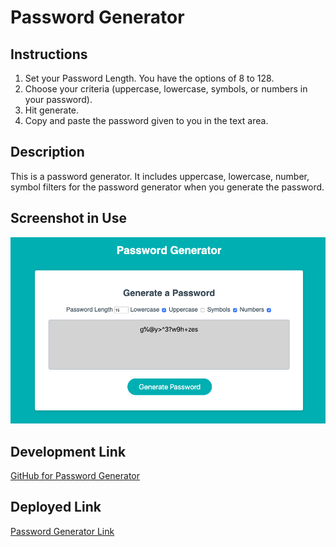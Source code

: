 # Password Generator 

## Instructions 
1. Set your Password Length. You have the options of 8 to 128. 
2. Choose your criteria (uppercase, lowercase, symbols, or numbers in your password).
3. Hit generate. 
4. Copy and paste the password given to you in the text area.

## Description
This is a password generator. It includes uppercase, lowercase, number, symbol filters for the password generator when you generate the password.

## Screenshot in Use 
![Password Generator Screenshot](password-generator-screenshot.jpg)

## Development Link
[GitHub for Password Generator](https://github.com/brunojoey/password-generator)

## Deployed Link
[Password Generator Link](https://brunojoey.github.io/password-generator/)
